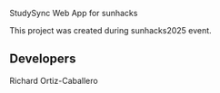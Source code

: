 StudySync Web App for sunhacks

This project was created during sunhacks2025 event.

Developers
----------

Richard Ortiz-Caballero
